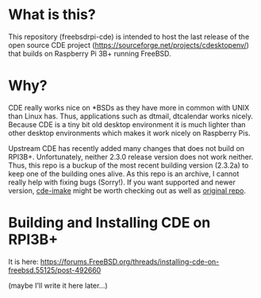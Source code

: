 # What is this?

This repository (freebsdrpi-cde) is intended to host the last release of the open
source CDE project (https://sourceforge.net/projects/cdesktopenv/)
that builds on Raspberry Pi 3B+ running FreeBSD.

# Why?

CDE really works nice on \*BSDs as they have more in common with UNIX than Linux has. Thus,
applications such as dtmail, dtcalendar works nicely. Because CDE is a tiny bit old desktop
environment it is much lighter than other desktop environments which makes it work nicely on
Raspberry Pis.

Upstream CDE has recently added many changes that does not build on RPI3B+. Unfortunately,
neither 2.3.0 release version does not work neither. Thus, this repo is a buckup of the most
recent building version (2.3.2a) to keep one of the building ones alive. As this repo is an
archive, I cannot really help with fixing bugs (Sorry!). If you want supported and newer version,
[cde-imake](https://github.com/lev105/cde-imake) might be worth checking out as well as [original 
repo](https://sourceforge.net/projects/cdesktopenv/).

# Building and Installing CDE on RPI3B+
It is here:
https://forums.FreeBSD.org/threads/installing-cde-on-freebsd.55125/post-492660

(maybe I'll write it here later...)
